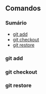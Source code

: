 ## Comandos

### Sumário

* [git add](#git-add)
* [git checkout](#git-checkout)
* [git restore](#git-restore)

### git add

### git checkout

### git restore

